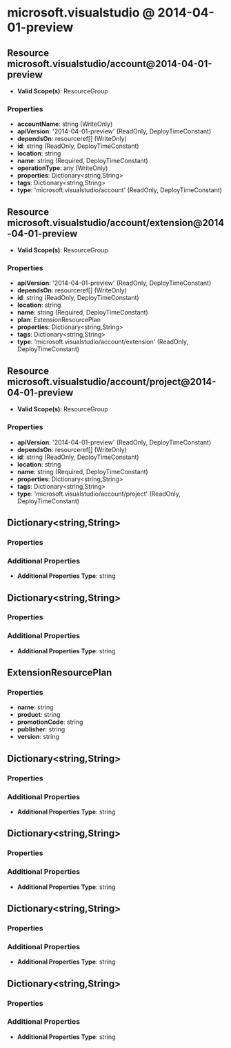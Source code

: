 # microsoft.visualstudio @ 2014-04-01-preview

## Resource microsoft.visualstudio/account@2014-04-01-preview
* **Valid Scope(s)**: ResourceGroup
### Properties
* **accountName**: string (WriteOnly)
* **apiVersion**: '2014-04-01-preview' (ReadOnly, DeployTimeConstant)
* **dependsOn**: resourceref[] (WriteOnly)
* **id**: string (ReadOnly, DeployTimeConstant)
* **location**: string
* **name**: string (Required, DeployTimeConstant)
* **operationType**: any (WriteOnly)
* **properties**: Dictionary<string,String>
* **tags**: Dictionary<string,String>
* **type**: 'microsoft.visualstudio/account' (ReadOnly, DeployTimeConstant)

## Resource microsoft.visualstudio/account/extension@2014-04-01-preview
* **Valid Scope(s)**: ResourceGroup
### Properties
* **apiVersion**: '2014-04-01-preview' (ReadOnly, DeployTimeConstant)
* **dependsOn**: resourceref[] (WriteOnly)
* **id**: string (ReadOnly, DeployTimeConstant)
* **location**: string
* **name**: string (Required, DeployTimeConstant)
* **plan**: ExtensionResourcePlan
* **properties**: Dictionary<string,String>
* **tags**: Dictionary<string,String>
* **type**: 'microsoft.visualstudio/account/extension' (ReadOnly, DeployTimeConstant)

## Resource microsoft.visualstudio/account/project@2014-04-01-preview
* **Valid Scope(s)**: ResourceGroup
### Properties
* **apiVersion**: '2014-04-01-preview' (ReadOnly, DeployTimeConstant)
* **dependsOn**: resourceref[] (WriteOnly)
* **id**: string (ReadOnly, DeployTimeConstant)
* **location**: string
* **name**: string (Required, DeployTimeConstant)
* **properties**: Dictionary<string,String>
* **tags**: Dictionary<string,String>
* **type**: 'microsoft.visualstudio/account/project' (ReadOnly, DeployTimeConstant)

## Dictionary<string,String>
### Properties
### Additional Properties
* **Additional Properties Type**: string

## Dictionary<string,String>
### Properties
### Additional Properties
* **Additional Properties Type**: string

## ExtensionResourcePlan
### Properties
* **name**: string
* **product**: string
* **promotionCode**: string
* **publisher**: string
* **version**: string

## Dictionary<string,String>
### Properties
### Additional Properties
* **Additional Properties Type**: string

## Dictionary<string,String>
### Properties
### Additional Properties
* **Additional Properties Type**: string

## Dictionary<string,String>
### Properties
### Additional Properties
* **Additional Properties Type**: string

## Dictionary<string,String>
### Properties
### Additional Properties
* **Additional Properties Type**: string

